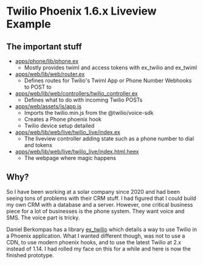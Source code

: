 # Twilio Phoenix 1.6.x Liveview Example

## The important stuff
* [apps/phone/lib/phone.ex](https://github.com/marth141/twilio_boilerplate/blob/master/apps/phone/lib/phone.ex)
  * Mostly provides twiml and access tokens with ex_twilio and ex_twiml
* [apps/web/lib/web/router.ex](https://github.com/marth141/twilio_boilerplate/blob/master/apps/web/lib/web/router.ex)
  * Defines routes for Twilio's Twiml App or Phone Number Webhooks to POST to
* [apps/web/lib/web/controllers/twilio_controller.ex](https://github.com/marth141/twilio_boilerplate/blob/master/apps/web/lib/web/controllers/twilio_controller.ex)
  * Defines what to do with incoming Twilio POSTs
* [apps/web/assets/js/app.js](https://github.com/marth141/twilio_boilerplate/blob/master/apps/web/assets/js/app.js)
  * Imports the twilio.min.js from the @twilio/voice-sdk
  * Creates a Phone phoenix hook
  * Twilio device setup detailed
* [apps/web/lib/web/live/twilio_live/index.ex](https://github.com/marth141/twilio_boilerplate/blob/master/apps/web/lib/web/live/twilio_live/index.ex)
  * The liveview controller adding state such as a phone number to dial and tokens
* [apps/web/lib/web/live/twilio_live/index.html.heex](https://github.com/marth141/twilio_boilerplate/blob/master/apps/web/lib/web/live/twilio_live/index.html.heex)
  * The webpage where magic happens

## Why?
So I have been working at a solar company since 2020 and had been seeing tons of problems with their CRM stuff. I had figured that I could build my own CRM with a database and a server. However, one critical business piece for a lot of businesses is the phone system. They want voice and SMS. The voice part is tricky.

Daniel Berkompas has a library [ex_twilio](https://github.com/danielberkompas/ex_twilio) which details a way to use Twilio in a Phoenix application. What I wanted different though, was not to use a CDN, to use modern phoenix hooks, and to use the latest Twilio at 2.x instead of 1.14. I had rolled my face on this for a while and here is now the finished prototype.
